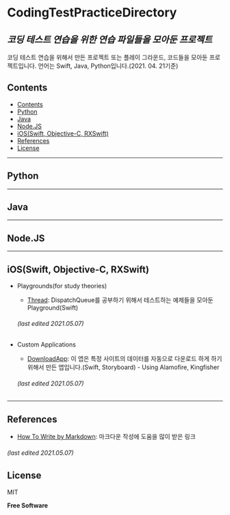 CodingTestPracticeDirectory
===========================
_코딩 테스트 연습을 위한 연습 파일들을 모아둔 프로젝트_
------------------------------------------

코딩 테스트 연습을 위해서 만든 프로젝트 또는 플레이 그라운드, 코드들을 모아둔 프로젝트입니다.
언어는 Swift, Java, Python입니다.(2021. 04. 21기준)

## Contents
* [Contents](https://github.com/pjh6954/CodingTestPracticeDirectory/blob/main/README.md#contents)
* [Python](https://github.com/pjh6954/CodingTestPracticeDirectory/blob/main/README.md#python)
* [Java](https://github.com/pjh6954/CodingTestPracticeDirectory/blob/main/README.md#java)
* [Node.JS](https://github.com/pjh6954/CodingTestPracticeDirectory/blob/main/README.md#nodejs)
* [iOS(Swift, Objective-C, RXSwift)](https://github.com/pjh6954/CodingTestPracticeDirectory/blob/main/README.md#iosswift-objective-c-rxswift)
* [References](https://github.com/pjh6954/CodingTestPracticeDirectory/blob/main/README.md#references)
* [License](https://github.com/pjh6954/CodingTestPracticeDirectory/blob/main/README.md#license)

-------------------------------------------------
## Python

-------------------------------------------------
## Java

-------------------------------------------------
## Node.JS

-------------------------------------------------
## iOS(Swift, Objective-C, RXSwift)
* Playgrounds(for study theories)
  - [Thread](https://github.com/pjh6954/CodingTestPracticeDirectory/tree/main/SwiftExamples/SwiftThreadExample): DispatchQueue를 공부하기 위해서 테스트하는 예제들을 모아둔 Playground(Swift)
  ###### (last edited 2021.05.07)


* Custom Applications
  - [DownloadApp](https://github.com/pjh6954/CodingTestPracticeDirectory/tree/main/App/FileDownloader/DownloadApp): 이 앱은 특정 사이트의 데이터를 자동으로 다운로드 하게 하기 위해서 만든 앱입니다.(Swift, Storyboard) - Using Alamofire, Kingfisher
  ###### (last edited 2021.05.07)


-------------------------------------------------
## References
* [How To Write by Markdown](https://gist.github.com/ihoneymon/652be052a0727ad59601): 마크다운 작성에 도움을 많이 받은 링크 
###### (last edited 2021.05.07)

## License

MIT

**Free Software**
